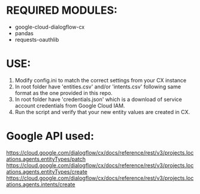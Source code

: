 

# REQUIRED MODULES:
- google-cloud-dialogflow-cx
- pandas
- requests-oauthlib

# USE:
1. Modify config.ini to match the correct settings from your CX instance
2. In root folder have 'entities.csv' and/or 'intents.csv' following same format as the one provided in this repo.
3. In root folder have 'credentials.json' which is a download of service account credentials from Google Cloud IAM. 
4. Run the script and verify that your new entity values are created in CX.

# Google API used:
https://cloud.google.com/dialogflow/cx/docs/reference/rest/v3/projects.locations.agents.entityTypes/patch
https://cloud.google.com/dialogflow/cx/docs/reference/rest/v3/projects.locations.agents.entityTypes/create
https://cloud.google.com/dialogflow/cx/docs/reference/rest/v3/projects.locations.agents.intents/create
